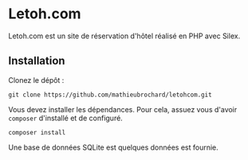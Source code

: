 # Letoh.com
Letoh.com est un site de réservation d'hôtel réalisé en PHP avec Silex.

## Installation
Clonez le dépôt :
```
git clone https://github.com/mathieubrochard/letohcom.git
```

Vous devez installer les dépendances. Pour cela, assuez vous d'avoir `composer` d'installé et de configuré.
```
composer install
```

Une base de données SQLite est quelques données est fournie.
